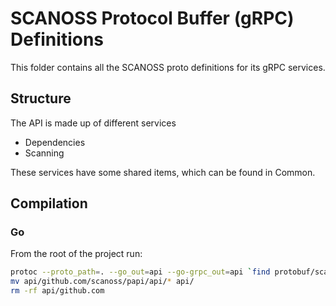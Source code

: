 # SCANOSS Protocol Buffer (gRPC) Definitions
This folder contains all the SCANOSS proto definitions for its gRPC services.

## Structure
The API is made up of different services
* Dependencies
* Scanning

These services have some shared items, which can be found in Common.

## Compilation

### Go
From the root of the project run:
```bash
protoc --proto_path=. --go_out=api --go-grpc_out=api `find protobuf/scanoss -type f -name "*.proto" -print`
mv api/github.com/scanoss/papi/api/* api/
rm -rf api/github.com
```